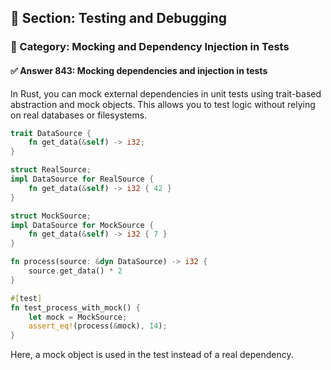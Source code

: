 ## 📘 Section: Testing and Debugging
### 🔹 Category: Mocking and Dependency Injection in Tests
#### ✅ Answer 843: Mocking dependencies and injection in tests

In Rust, you can mock external dependencies in unit tests using trait-based abstraction and mock objects. This allows you to test logic without relying on real databases or filesystems.

```rust
trait DataSource {
    fn get_data(&self) -> i32;
}

struct RealSource;
impl DataSource for RealSource {
    fn get_data(&self) -> i32 { 42 }
}

struct MockSource;
impl DataSource for MockSource {
    fn get_data(&self) -> i32 { 7 }
}

fn process(source: &dyn DataSource) -> i32 {
    source.get_data() * 2
}

#[test]
fn test_process_with_mock() {
    let mock = MockSource;
    assert_eq!(process(&mock), 14);
}
```

Here, a mock object is used in the test instead of a real dependency.
